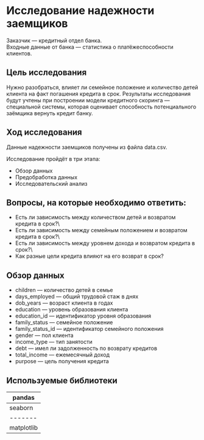 # Исследование надежности заемщиков

Заказчик — кредитный отдел банка. \
Входные данные от банка — статистика о платёжеспособности клиентов.

## Цель исследования
Нужно разобраться, влияет ли семейное положение и количество детей клиента на факт погашения кредита в срок. 
Результаты исследования будут учтены при построении модели кредитного скоринга — специальной системы, которая оценивает способность потенциального заёмщика вернуть кредит банку.

## Ход исследования
Данные надежности заемщиков получены из файла data.csv.

Исследование пройдёт в три этапа:
- Обзор данных
- Предобработка данных
- Исследовательский анализ

## Вопросы, на которые необходимо ответить:
- Есть ли зависимость между количеством детей и возвратом кредита в срок?\
- Есть ли зависимость между семейным положением и возвратом кредита в срок?\
- Есть ли зависимость между уровнем дохода и возвратом кредита в срок?\
- Как разные цели кредита влияют на его возврат в срок?

## Обзор данных
- children — количество детей в семье
- days_employed — общий трудовой стаж в днях
- dob_years — возраст клиента в годах
- education — уровень образования клиента
- education_id — идентификатор уровня образования
- family_status — семейное положение
- family_status_id — идентификатор семейного положения
- gender — пол клиента
- income_type — тип занятости
- debt — имел ли задолженность по возврату кредитов
- total_income — ежемесячный доход
- purpose — цель получения кредита

## Используемые библиотеки
| pandas  |
| ------- |
| seaborn |
| ------- |
| matplotlib |
